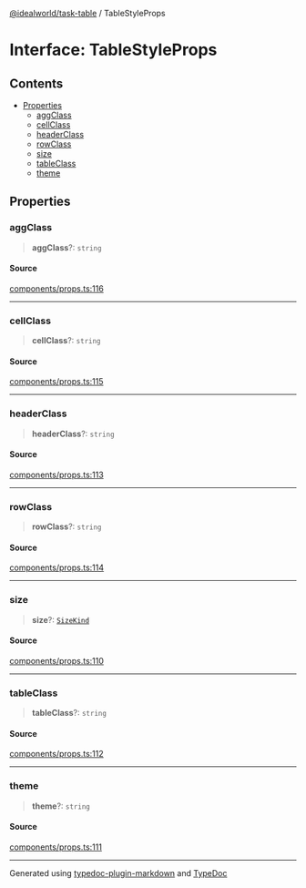[@idealworld/task-table](../exports.md) / TableStyleProps

# Interface: TableStyleProps

## Contents

- [Properties](TableStyleProps.md#properties)
  - [aggClass](TableStyleProps.md#aggclass)
  - [cellClass](TableStyleProps.md#cellclass)
  - [headerClass](TableStyleProps.md#headerclass)
  - [rowClass](TableStyleProps.md#rowclass)
  - [size](TableStyleProps.md#size)
  - [tableClass](TableStyleProps.md#tableclass)
  - [theme](TableStyleProps.md#theme)

## Properties

### aggClass

> **aggClass**?: `string`

#### Source

[components/props.ts:116](https://github.com/ideal-world/task-table/blob/b775b5f/src/components/props.ts#L116)

***

### cellClass

> **cellClass**?: `string`

#### Source

[components/props.ts:115](https://github.com/ideal-world/task-table/blob/b775b5f/src/components/props.ts#L115)

***

### headerClass

> **headerClass**?: `string`

#### Source

[components/props.ts:113](https://github.com/ideal-world/task-table/blob/b775b5f/src/components/props.ts#L113)

***

### rowClass

> **rowClass**?: `string`

#### Source

[components/props.ts:114](https://github.com/ideal-world/task-table/blob/b775b5f/src/components/props.ts#L114)

***

### size

> **size**?: [`SizeKind`](../enumerations/SizeKind.md)

#### Source

[components/props.ts:110](https://github.com/ideal-world/task-table/blob/b775b5f/src/components/props.ts#L110)

***

### tableClass

> **tableClass**?: `string`

#### Source

[components/props.ts:112](https://github.com/ideal-world/task-table/blob/b775b5f/src/components/props.ts#L112)

***

### theme

> **theme**?: `string`

#### Source

[components/props.ts:111](https://github.com/ideal-world/task-table/blob/b775b5f/src/components/props.ts#L111)

***

Generated using [typedoc-plugin-markdown](https://www.npmjs.com/package/typedoc-plugin-markdown) and [TypeDoc](https://typedoc.org/)
